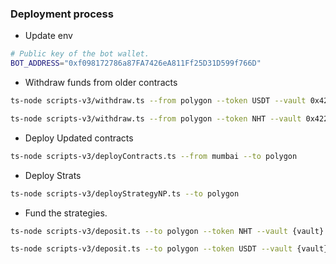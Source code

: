 ### Deployment process

- Update env 
```sh
# Public key of the bot wallet.
BOT_ADDRESS="0xf098172786a87FA7426eA811Ff25D31D599f766D" 
 ```
- Withdraw funds from older contracts 
```sh 
ts-node scripts-v3/withdraw.ts --from polygon --token USDT --vault 0x422b5afd1b3c468bb46ac91d3bd090dbdf3e67cc2696a627ebfc88b18f1f4952 --amount 50 
``` 
```sh 
ts-node scripts-v3/withdraw.ts --from polygon --token NHT --vault 0x422b5afd1b3c468bb46ac91d3bd090dbdf3e67cc2696a627ebfc88b18f1f4952 --amount 532499.079846955074361473  
``` 

- Deploy Updated contracts
```sh 
ts-node scripts-v3/deployContracts.ts --from mumbai --to polygon 
``` 
- Deploy Strats
```sh
ts-node scripts-v3/deployStrategyNP.ts --to polygon
```
- Fund the strategies.
```sh
ts-node scripts-v3/deposit.ts --to polygon --token NHT --vault {vault} --amount 1000000
```
```sh
ts-node scripts-v3/deposit.ts --to polygon --token USDT --vault {vault} --amount 150
```